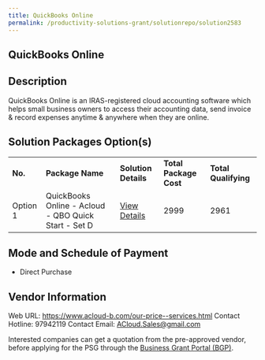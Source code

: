 ```yaml
---
title: QuickBooks Online
permalink: /productivity-solutions-grant/solutionrepo/solution2583
---
```


## QuickBooks Online

## Description

QuickBooks Online is an IRAS-registered cloud accounting software which helps small business owners to access their accounting data, send invoice & record expenses anytime & anywhere when they are online.

## Solution Packages Option(s)

<table>
<tr>
<td><b>No.</b></td>
<td><b>Package Name</b></td>
<td><b>Solution Details</b></td>
<td><b>Total Package Cost</b></td>
<td><b>Total Qualifying</b></td>
</tr>
<tr>
<td>Option 1</td>
<td>QuickBooks Online - Acloud - QBO Quick Start - Set D</td>
<td><a href='https://www.gobusiness.gov.sg/images/psg/ACloud_Bookkeeping_20200565_Desensitised_Annex_3_Part_4.pdf'>View Details</a></td>
<td>2999</td>
<td>2961</td>
</tr>
</table>

## Mode and Schedule of Payment

 - Direct Purchase

## Vendor Information

 Web URL: https://www.acloud-b.com/our-price--services.html 
Contact Hotline: 97942119 
Contact Email: ACloud.Sales@gmail.com 


Interested companies can get a quotation from the pre-approved vendor, before applying for the PSG through the <a href='https://www.businessgrants.gov.sg/'>Business Grant Portal (BGP)</a>.

<script src="/jquery/resize-tables.js"></script>
